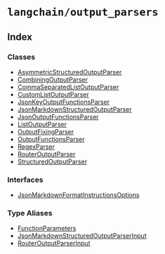 `langchain/output_parsers`
==========================

Index[](#index "Direct link to Index")
---------------------------------------

### Classes[](#classes "Direct link to Classes")

*   [AsymmetricStructuredOutputParser](/docs/api/output_parsers/classes/AsymmetricStructuredOutputParser)
*   [CombiningOutputParser](/docs/api/output_parsers/classes/CombiningOutputParser)
*   [CommaSeparatedListOutputParser](/docs/api/output_parsers/classes/CommaSeparatedListOutputParser)
*   [CustomListOutputParser](/docs/api/output_parsers/classes/CustomListOutputParser)
*   [JsonKeyOutputFunctionsParser](/docs/api/output_parsers/classes/JsonKeyOutputFunctionsParser)
*   [JsonMarkdownStructuredOutputParser](/docs/api/output_parsers/classes/JsonMarkdownStructuredOutputParser)
*   [JsonOutputFunctionsParser](/docs/api/output_parsers/classes/JsonOutputFunctionsParser)
*   [ListOutputParser](/docs/api/output_parsers/classes/ListOutputParser)
*   [OutputFixingParser](/docs/api/output_parsers/classes/OutputFixingParser)
*   [OutputFunctionsParser](/docs/api/output_parsers/classes/OutputFunctionsParser)
*   [RegexParser](/docs/api/output_parsers/classes/RegexParser)
*   [RouterOutputParser](/docs/api/output_parsers/classes/RouterOutputParser)
*   [StructuredOutputParser](/docs/api/output_parsers/classes/StructuredOutputParser)

### Interfaces[](#interfaces "Direct link to Interfaces")

*   [JsonMarkdownFormatInstructionsOptions](/docs/api/output_parsers/interfaces/JsonMarkdownFormatInstructionsOptions)

### Type Aliases[](#type-aliases "Direct link to Type Aliases")

*   [FunctionParameters](/docs/api/output_parsers/types/FunctionParameters)
*   [JsonMarkdownStructuredOutputParserInput](/docs/api/output_parsers/types/JsonMarkdownStructuredOutputParserInput)
*   [RouterOutputParserInput](/docs/api/output_parsers/types/RouterOutputParserInput)